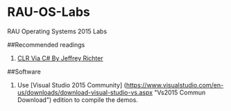 # RAU-OS-Labs
RAU Operating Systems 2015 Labs

##Recommended readings

1. [CLR Via C# By Jeffrey Richter](http://www.wintellect.com/devcenter/paulballard/clr-via-c-by-jeffrey-richter "CLR Via C# By Jeffrey Richter")

##Software

1. Use [Visual Studio 2015 Community] (https://www.visualstudio.com/en-us/downloads/download-visual-studio-vs.aspx "Vs2015 Commun Download") edition to compile the demos.
